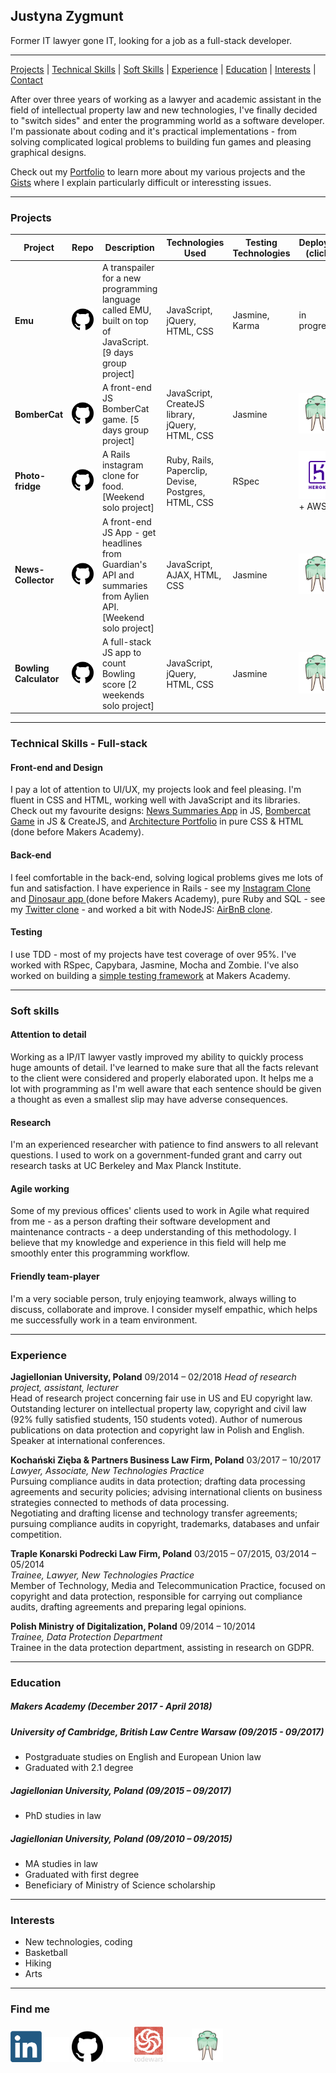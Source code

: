 
## Justyna Zygmunt

Former IT lawyer gone IT, looking for a job as a full-stack developer.

****

[Projects](#projects) | [Technical Skills](#tech-skills) | [Soft Skills](#soft-skills) | [Experience](#experience) | [Education](#education) | [Interests](#interests) | [Contact](#contact)

<p> After over three years of working as a lawyer and academic assistant in the field of intellectual property law and new technologies, I've finally decided to "switch sides" and enter the programming world as a software developer. I'm passionate about coding and it's practical implementations - from solving complicated logical problems to building fun games and pleasing graphical designs.

Check out my <a href="https://justyna-zygmunt.surge.sh">Portfolio</a> to learn more about my various projects and the <a href="https://gist.github.com/Kotauror">Gists</a> where I explain particularly difficult or interessting issues.

***

### <a name="projects">Projects</a>

Project | Repo | Description | Technologies Used| Testing Technologies | Deployed (click)
--- | --- | --- | --- | --- | ---
**Emu** |  <a href="https://github.com/MatthewBurstein/emu/"><img src="logos/github.png" width="40"></a> | A transpailer for a new programming language called EMU, built on top of JavaScript. [9 days group project] | JavaScript, jQuery, HTML, CSS | Jasmine, Karma | in progress |
**BomberCat** |  <a href="https://github.com/lwkchan/bombercat/"><img src="logos/github.png" width="40"></a> |  A front-end JS BomberCat game. [5 days group project] | JavaScript, CreateJS library, jQuery, HTML, CSS | Jasmine | <a href="http://bombercat.surge.sh"><img src="logos/surge.png" width="60"></a>
**Photo-fridge** | <a href="https://github.com/Kotauror/instagram-challenge"><img src="logos/github.png" width="40"></a> | A Rails instagram clone for food. [Weekend solo project] | Ruby, Rails, Paperclip, Devise, Postgres, HTML, CSS | RSpec | <a href="https://photo-fridge.herokuapp.com"><img src="logos/hosting_heroku.png" width="90"></a> + AWS
**News-Collector** |  <a href="https://github.com/Kotauror/news-summary-challenge"><img src="logos/github.png" width="40"></a> | A front-end JS App - get headlines from Guardian's API and summaries from Aylien API. [Weekend solo project] | JavaScript, AJAX, HTML, CSS | Jasmine | <a href="http://news-summaries.surge.sh"><img src="logos/surge.png" width="60"></a>
**Bowling Calculator** |  <a href="https://github.com/Kotauror/bowling-challenge"><img src="logos/github.png" width="40"></a> | A full-stack JS app to count Bowling score [2 weekends solo project] | JavaScript, jQuery, HTML, CSS | Jasmine | <a href="http://bowling-calculator.surge.sh/"><img src="logos/surge.png" width="60"></a>
***


### <a name="tech-skills">Technical Skills - Full-stack</a>

#### Front-end and Design

I pay a lot of attention to UI/UX, my projects look and feel pleasing. I'm fluent in CSS and HTML, working well with JavaScript and its libraries. Check out my favourite designs: <a href="http://news-summaries.surge.sh/">News Summaries App</a> in JS, <a href="http://bombercat.surge.sh/">Bombercat Game</a> in JS & CreateJS, and <a href="http://amarchitektura.surge.sh">Architecture Portfolio</a> in pure CSS & HTML (done before Makers Academy).

#### Back-end

I feel comfortable in the back-end, solving logical problems gives me lots of fun and satisfaction. I have experience in Rails - see my <a href="http://photo-fridge.herokuapp.com">Instagram Clone</a> and <a href="http://london-dinosaurs.herokuapp.com">Dinosaur app </a>(done before Makers Academy), pure Ruby and SQL - see my <a href="http://tweet-chit.herokuapp.com/">Twitter clone</a> - and worked a bit with NodeJS: <a href="https://github.com/tamasmagyarhunor88/makersBNB"> AirBnB clone</a>.

#### Testing

I use TDD - most of my projects have test coverage of over 95%. I've worked with RSpec, Capybara, Jasmine, Mocha and Zombie. I've also worked on building a <a href="https://www.npmjs.com/package/moisty">simple testing framework</a> at Makers Academy.
***

### <a name="soft-skills">Soft skills</a>

#### Attention to detail

Working as a IP/IT lawyer vastly improved my ability to quickly process huge amounts of detail. I've learned to make sure that all the facts relevant to the client were considered and properly elaborated upon. It helps me a lot with programming as I'm well aware that each sentence should be given a thought as even a smallest slip may have adverse consequences.

#### Research

I'm an experienced researcher with patience to find answers to all relevant questions. I used to work on a government-funded grant and carry out research tasks at UC Berkeley and Max Planck Institute.

#### Agile working

Some of my previous offices' clients used to work in Agile what required from me - as a person drafting their software development and maintenance contracts - a deep understanding of this methodology. I believe that my knowledge and experience in this field will help me smoothly enter this programming workflow.

#### Friendly team-player
I'm a very sociable person, truly enjoying teamwork, always willing to discuss, collaborate and improve. I consider myself empathic, which helps me successfully work in a team environment.

***

### <a name="experience">Experience</a>

**Jagiellonian University, Poland** 09/2014 – 02/2018
*Head of research project, assistant, lecturer* <br>
Head of research project concerning fair use in US and EU copyright law. Outstanding lecturer on intellectual property law, copyright and civil law (92% fully satisfied students, 150 students voted). Author of numerous publications on data protection and copyright law in Polish and English. Speaker at international conferences.

**Kochański Zięba & Partners Business Law Firm, Poland** 03/2017 – 10/2017
*Lawyer, Associate, New Technologies Practice* <br>
Pursuing compliance audits in data protection; drafting data processing agreements and security policies; advising international clients on business strategies connected to methods of data processing. <br>
Negotiating and drafting license and technology transfer agreements; pursuing compliance audits in copyright, trademarks, databases and unfair competition.

**Traple Konarski Podrecki Law Firm, Poland** 03/2015 – 07/2015, 03/2014 – 05/2014 <br> *Trainee, Lawyer, New Technologies Practice*    
Member of Technology, Media and Telecommunication Practice, focused on copyright and data protection, responsible for carrying out compliance audits, drafting agreements and preparing legal opinions.

**Polish Ministry of Digitalization, Poland** 09/2014 – 10/2014 <br>
*Trainee, Data Protection Department*                        
Trainee in the data protection department, assisting in research on GDPR.  

***

### <a name="education">Education</a>

##### Makers Academy (December 2017 - April 2018)

##### University of Cambridge, British Law Centre Warsaw (09/2015 - 09/2017)
* Postgraduate studies on English and European Union law
* Graduated with 2.1 degree

##### Jagiellonian University, Poland (09/2015 – 09/2017)
* PhD studies in law

##### Jagiellonian University, Poland (09/2010 – 09/2015)
* MA studies in law
* Graduated with first degree
* Beneficiary of Ministry of Science scholarship

***

### <a name="interests">Interests</a>

* New technologies, coding
* Basketball
* Hiking
* Arts

***

### <a name="contact">Find me</a>

<a href="https://www.linkedin.com/in/justyna-zygmunt/"><img src="logos/linkedin.png" width="50"></a> <img src="logos/empty.png" width="40"> <a href="https://github.com/Kotauror/"><img src="logos/github.png" width="50"></a> <img src="logos/empty.png" width="40"> <a href="https://www.codewars.com/users/Kotauror"><img src="logos/codewars.png" width="50"></a> <img src="logos/empty.png" width="40"><a href="https://www.justyna-zygmunt.surge.sh"><img src="logos/surge.png" width="50"></a>
